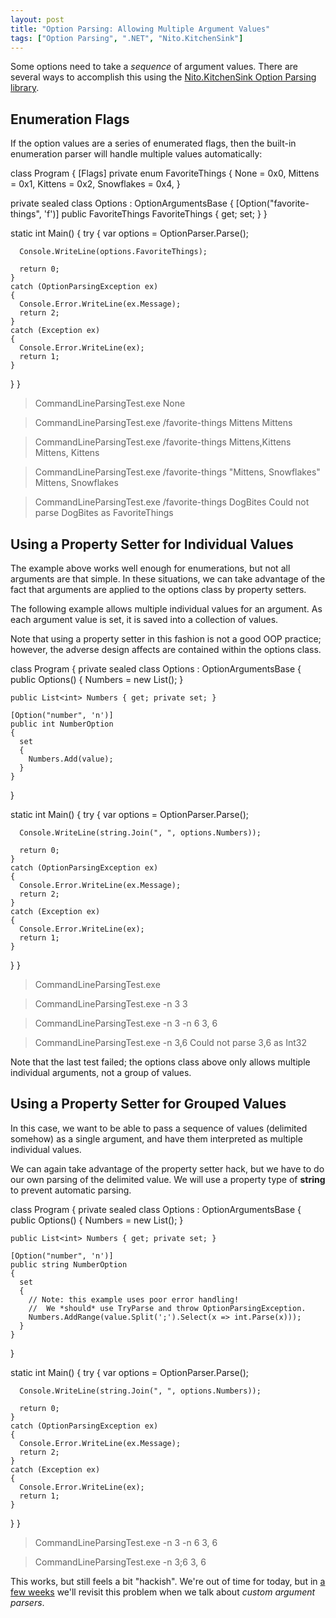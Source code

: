```yaml
---
layout: post
title: "Option Parsing: Allowing Multiple Argument Values"
tags: ["Option Parsing", ".NET", "Nito.KitchenSink"]
---
```



Some options need to take a _sequence_ of argument values. There are several ways to accomplish this using the [Nito.KitchenSink Option Parsing library](http://nuget.org/List/Packages/Nito.KitchenSink.OptionParsing).



## Enumeration Flags



If the option values are a series of enumerated flags, then the built-in enumeration parser will handle multiple values automatically:




class Program
{
  [Flags]
  private enum FavoriteThings
  {
    None = 0x0,
    Mittens = 0x1,
    Kittens = 0x2,
    Snowflakes = 0x4,
  }

  private sealed class Options : OptionArgumentsBase
  {
    [Option("favorite-things", 'f')]
    public FavoriteThings FavoriteThings { get; set; }
  }

  static int Main()
  {
    try
    {
      var options = OptionParser.Parse<Options>();

      Console.WriteLine(options.FavoriteThings);

      return 0;
    }
    catch (OptionParsingException ex)
    {
      Console.Error.WriteLine(ex.Message);
      return 2;
    }
    catch (Exception ex)
    {
      Console.Error.WriteLine(ex);
      return 1;
    }
  }
}



> CommandLineParsingTest.exe
None

> CommandLineParsingTest.exe /favorite-things Mittens
Mittens

> CommandLineParsingTest.exe /favorite-things Mittens,Kittens
Mittens, Kittens

> CommandLineParsingTest.exe /favorite-things "Mittens, Snowflakes"
Mittens, Snowflakes

> CommandLineParsingTest.exe /favorite-things DogBites
Could not parse  DogBites  as FavoriteThings


## Using a Property Setter for Individual Values



The example above works well enough for enumerations, but not all arguments are that simple. In these situations, we can take advantage of the fact that arguments are applied to the options class by property setters.





The following example allows multiple individual values for an argument. As each argument value is set, it is saved into a collection of values.





Note that using a property setter in this fashion is not a good OOP practice; however, the adverse design affects are contained within the options class.




class Program
{
  private sealed class Options : OptionArgumentsBase
  {
    public Options()
    {
      Numbers = new List<int>();
    }

    public List<int> Numbers { get; private set; }

    [Option("number", 'n')]
    public int NumberOption
    {
      set
      {
        Numbers.Add(value);
      }
    }
  }

  static int Main()
  {
    try
    {
      var options = OptionParser.Parse<Options>();

      Console.WriteLine(string.Join(", ", options.Numbers));

      return 0;
    }
    catch (OptionParsingException ex)
    {
      Console.Error.WriteLine(ex.Message);
      return 2;
    }
    catch (Exception ex)
    {
      Console.Error.WriteLine(ex);
      return 1;
    }
  }
}



> CommandLineParsingTest.exe


> CommandLineParsingTest.exe -n 3
3

> CommandLineParsingTest.exe -n 3 -n 6
3, 6

> CommandLineParsingTest.exe -n 3,6
Could not parse  3,6  as Int32




Note that the last test failed; the options class above only allows multiple individual arguments, not a group of values.



## Using a Property Setter for Grouped Values



In this case, we want to be able to pass a sequence of values (delimited somehow) as a single argument, and have them interpreted as multiple individual values.





We can again take advantage of the property setter hack, but we have to do our own parsing of the delimited value. We will use a property type of **string** to prevent automatic parsing.




class Program
{
  private sealed class Options : OptionArgumentsBase
  {
    public Options()
    {
      Numbers = new List<int>();
    }

    public List<int> Numbers { get; private set; }

    [Option("number", 'n')]
    public string NumberOption
    {
      set
      {
        // Note: this example uses poor error handling!
        //  We *should* use TryParse and throw OptionParsingException.
        Numbers.AddRange(value.Split(';').Select(x => int.Parse(x)));
      }
    }
  }

  static int Main()
  {
    try
    {
      var options = OptionParser.Parse<Options>();

      Console.WriteLine(string.Join(", ", options.Numbers));

      return 0;
    }
    catch (OptionParsingException ex)
    {
      Console.Error.WriteLine(ex.Message);
      return 2;
    }
    catch (Exception ex)
    {
      Console.Error.WriteLine(ex);
      return 1;
    }
  }
}



> CommandLineParsingTest.exe -n 3 -n 6
3, 6

> CommandLineParsingTest.exe -n 3;6
3, 6




This works, but still feels a bit "hackish". We're out of time for today, but in [a few weeks](http://blog.stephencleary.com/2011/08/option-parsing-argument-parsing.html) we'll revisit this problem when we talk about _custom argument parsers_.

